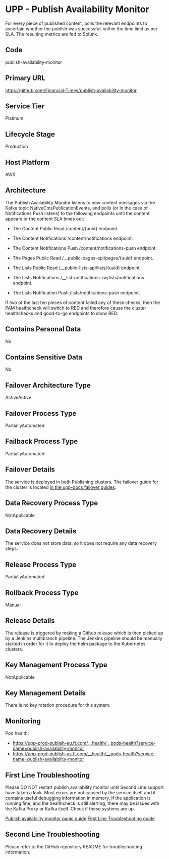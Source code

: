 <!--
    Written in the format prescribed by https://github.com/Financial-Times/runbook.md.
    Any future edits should abide by this format.
-->
# UPP - Publish Availability Monitor

For every piece of published content, polls the relevant endpoints to ascertain whether the publish was successful, within the time limit as per SLA. The resulting metrics are fed to Splunk.

## Code

publish-availability-monitor

## Primary URL

https://github.com/Financial-Times/publish-availability-monitor

## Service Tier

Platinum

## Lifecycle Stage

Production

## Host Platform

AWS

## Architecture

The Publish Availability Monitor listens to new content messages via the Kafka topic NativeCmsPublicationEvents, and polls (or in the case of Notifications Push listens) to the following endpoints until the content appears or the content SLA times out:

*   The Content Public Read /content/{uuid} endpoint.
*   The Content Notifications /content/notifications endpoint.
*   The Content Notifications Push /content/notifications-push endpoint.

*   The Pages Public Read /__public-pages-api/pages/{uuid} endpoint.

*   The Lists Public Read /__public-lists-api/lists/{uuid} endpoint.
*   The Lists Notifications /__list-notifications-rw/lists/notifications endpoint.
*   The Lists Notification Push /lists/notifications-push endpoint.

If two of the last ten pieces of content failed any of these checks, then the PAM healthcheck will
switch to RED and therefore cause the cluster healthchecks and good-to-go
endpoints to show RED.

## Contains Personal Data

No

## Contains Sensitive Data

No

<!-- Placeholder - remove HTML comment markers to activate
## Can Download Personal Data
Choose Yes or No

...or delete this placeholder if not applicable to this system
-->

<!-- Placeholder - remove HTML comment markers to activate
## Can Contact Individuals
Choose Yes or No

...or delete this placeholder if not applicable to this system
-->

## Failover Architecture Type

ActiveActive

## Failover Process Type

PartiallyAutomated

## Failback Process Type

PartiallyAutomated

## Failover Details

The service is deployed in both Publishing clusters. The failover guide for the cluster is located [in the upp-docs failover guides](https://github.com/Financial-Times/upp-docs/tree/master/failover-guides/):

## Data Recovery Process Type

NotApplicable

## Data Recovery Details

The service does not store data, so it does not require any data recovery steps.

## Release Process Type

PartiallyAutomated

## Rollback Process Type

Manual

## Release Details

The release is triggered by making a Github release which is then picked up by a Jenkins multibranch pipeline. The Jenkins pipeline should be manually started in order for it to deploy the helm package to the Kubernetes clusters.

<!-- Placeholder - remove HTML comment markers to activate
## Heroku Pipeline Name
Enter descriptive text satisfying the following:
This is the name of the Heroku pipeline for this system. If you don't have a pipeline, this is the name of the app in Heroku. A pipeline is a group of Heroku apps that share the same codebase where each app in a pipeline represents the different stages in a continuous delivery workflow, i.e. staging, production.

...or delete this placeholder if not applicable to this system
-->

## Key Management Process Type

NotApplicable

## Key Management Details

There is no key rotation procedure for this system.

## Monitoring

Pod health:

*   <https://upp-prod-publish-eu.ft.com/__health/__pods-health?service-name=publish-availability-monitor>
*   <https://upp-prod-publish-us.ft.com/__health/__pods-health?service-name=publish-availability-monitor>

## First Line Troubleshooting

Please DO NOT restart publish availability monitor until Second Line support have taken a look. Most errors are not caused by the service itself and it contains useful debugging information in memory. If the application is running fine, and the healthcheck is still alerting, there may be issues with the Kafka Proxy or Kafka itself. Check if these systems are up.

[Publish availability monitor panic guide](https://sites.google.com/a/ft.com/universal-publishing/ops-guides/publish-availability-monitor-panic-guide)
[First Line Troubleshooting guide](https://github.com/Financial-Times/upp-docs/tree/master/guides/ops/first-line-troubleshooting)

## Second Line Troubleshooting

Please refer to the GitHub repository README for troubleshooting information.

